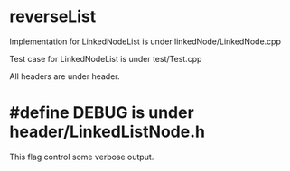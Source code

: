 # reverseList

Implementation for LinkedNodeList is under linkedNode/LinkedNode.cpp

Test case for LinkedNodeList is under test/Test.cpp

All headers are under header.


# #define DEBUG is under header/LinkedListNode.h
This flag control some verbose output.
